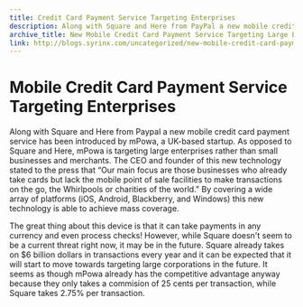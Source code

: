 ```yaml
---
title: Credit Card Payment Service Targeting Enterprises
description: Along with Square and Here from PayPal a new mobile credit card payment service has been introduced by mPowa, a UK based startup.
archive_title: New Mobile Credit Card Payment Service Targeting Large Enterprises
link: http://blogs.syrinx.com/uncategorized/new-mobile-credit-card-payment-service-targeting-large-enterprises/
---
```


# Mobile Credit Card Payment Service Targeting Enterprises

Along with Square and Here from Paypal a new mobile credit card payment service has been introduced by mPowa, a UK-based startup. As opposed to Square and Here, mPowa is targeting large enterprises rather than small businesses and merchants. The CEO and founder of this new technology stated to the press that “Our main focus are those businesses who already take cards but lack the mobile point of sale facilities to make transactions on the go, the Whirlpools or charities of the world." By covering a wide array of platforms (iOS, Android, Blackberry, and Windows) this new technology is able to achieve mass coverage.

The great thing about this device is that it can take payments in any currency and even process checks! However, while Square doesn't seem to be a current threat right now, it may be in the future. Square already takes on $6 billion dollars in transactions every year and it can be expected that it will start to move towards targeting large corporations in the future. It seems as though mPowa already has the competitive advantage anyway because they only takes a commision of 25 cents per transaction, while Square takes 2.75% per transaction.
